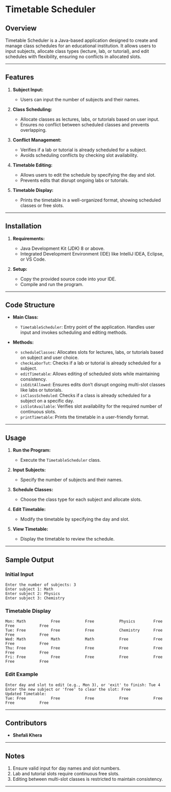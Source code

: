 # Timetable Scheduler

## Overview
Timetable Scheduler is a Java-based application designed to create and manage class schedules for an educational institution. It allows users to input subjects, allocate class types (lecture, lab, or tutorial), and edit schedules with flexibility, ensuring no conflicts in allocated slots.

---

## Features
1. **Subject Input:**
   - Users can input the number of subjects and their names.

2. **Class Scheduling:**
   - Allocate classes as lectures, labs, or tutorials based on user input.
   - Ensures no conflict between scheduled classes and prevents overlapping.

3. **Conflict Management:**
   - Verifies if a lab or tutorial is already scheduled for a subject.
   - Avoids scheduling conflicts by checking slot availability.

4. **Timetable Editing:**
   - Allows users to edit the schedule by specifying the day and slot.
   - Prevents edits that disrupt ongoing labs or tutorials.

5. **Timetable Display:**
   - Prints the timetable in a well-organized format, showing scheduled classes or free slots.

---

## Installation
1. **Requirements:**
   - Java Development Kit (JDK) 8 or above.
   - Integrated Development Environment (IDE) like IntelliJ IDEA, Eclipse, or VS Code.

2. **Setup:**
   - Copy the provided source code into your IDE.
   - Compile and run the program.

---

## Code Structure
- **Main Class:**
  - `TimetableScheduler`: Entry point of the application. Handles user input and invokes scheduling and editing methods.

- **Methods:**
  - `scheduleClasses`: Allocates slots for lectures, labs, or tutorials based on subject and user choice.
  - `checkLaborTut`: Checks if a lab or tutorial is already scheduled for a subject.
  - `editTimetable`: Allows editing of scheduled slots while maintaining consistency.
  - `isEditAllowed`: Ensures edits don’t disrupt ongoing multi-slot classes like labs or tutorials.
  - `isClassScheduled`: Checks if a class is already scheduled for a subject on a specific day.
  - `isSlotAvailable`: Verifies slot availability for the required number of continuous slots.
  - `printTimetable`: Prints the timetable in a user-friendly format.

---

## Usage
1. **Run the Program:**
   - Execute the `TimetableScheduler` class.

2. **Input Subjects:**
   - Specify the number of subjects and their names.

3. **Schedule Classes:**
   - Choose the class type for each subject and allocate slots.

4. **Edit Timetable:**
   - Modify the timetable by specifying the day and slot.

5. **View Timetable:**
   - Display the timetable to review the schedule.

---

## Sample Output
### Initial Input
```
Enter the number of subjects: 3
Enter subject 1: Math
Enter subject 2: Physics
Enter subject 3: Chemistry
```

### Timetable Display
```
Mon: Math           Free           Free           Physics        Free           Free           Free
Tue: Free           Free           Free           Chemistry      Free           Free           Free
Wed: Math           Math           Math           Free           Free           Free           Free
Thu: Free           Free           Free           Free           Free           Free           Free
Fri: Free           Free           Free           Free           Free           Free           Free
```

### Edit Example
```
Enter day and slot to edit (e.g., Mon 3), or 'exit' to finish: Tue 4
Enter the new subject or 'free' to clear the slot: Free
Updated Timetable:
Tue: Free           Free           Free           Free           Free           Free           Free
```

---

## Contributors
- **Shefali Khera**

---

## Notes
1. Ensure valid input for day names and slot numbers.
2. Lab and tutorial slots require continuous free slots.
3. Editing between multi-slot classes is restricted to maintain consistency.

---


